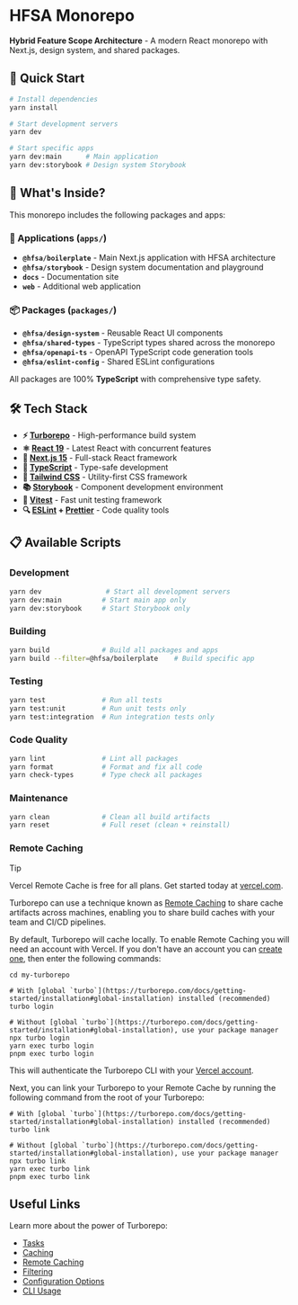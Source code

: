 # HFSA Monorepo

**Hybrid Feature Scope Architecture** - A modern React monorepo with Next.js, design system, and shared packages.

## 🚀 Quick Start

```bash
# Install dependencies
yarn install

# Start development servers
yarn dev

# Start specific apps
yarn dev:main      # Main application
yarn dev:storybook # Design system Storybook
```

## 📁 What's Inside?

This monorepo includes the following packages and apps:

### 🎯 Applications (`apps/`)

- **`@hfsa/boilerplate`** - Main Next.js application with HFSA architecture
- **`@hfsa/storybook`** - Design system documentation and playground
- **`docs`** - Documentation site
- **`web`** - Additional web application

### 📦 Packages (`packages/`)

- **`@hfsa/design-system`** - Reusable React UI components
- **`@hfsa/shared-types`** - TypeScript types shared across the monorepo
- **`@hfsa/openapi-ts`** - OpenAPI TypeScript code generation tools
- **`@hfsa/eslint-config`** - Shared ESLint configurations

All packages are 100% **TypeScript** with comprehensive type safety.

## 🛠️ Tech Stack

- **⚡ [Turborepo](https://turborepo.org/)** - High-performance build system
- **⚛️ [React 19](https://react.dev/)** - Latest React with concurrent features
- **🔗 [Next.js 15](https://nextjs.org/)** - Full-stack React framework
- **📘 [TypeScript](https://typescriptlang.org/)** - Type-safe development
- **🎨 [Tailwind CSS](https://tailwindcss.com/)** - Utility-first CSS framework
- **📚 [Storybook](https://storybook.js.org/)** - Component development environment
- **🧪 [Vitest](https://vitest.dev/)** - Fast unit testing framework
- **🔍 [ESLint](https://eslint.org/) + [Prettier](https://prettier.io/)** - Code quality tools

## 📋 Available Scripts

### Development

```bash
yarn dev                # Start all development servers
yarn dev:main          # Start main app only
yarn dev:storybook     # Start Storybook only
```

### Building

```bash
yarn build             # Build all packages and apps
yarn build --filter=@hfsa/boilerplate    # Build specific app
```

### Testing

```bash
yarn test              # Run all tests
yarn test:unit         # Run unit tests only
yarn test:integration  # Run integration tests only
```

### Code Quality

```bash
yarn lint              # Lint all packages
yarn format            # Format and fix all code
yarn check-types       # Type check all packages
```

### Maintenance

```bash
yarn clean             # Clean all build artifacts
yarn reset             # Full reset (clean + reinstall)
```

### Remote Caching

> [!TIP]
> Vercel Remote Cache is free for all plans. Get started today at [vercel.com](https://vercel.com/signup?/signup?utm_source=remote-cache-sdk&utm_campaign=free_remote_cache).

Turborepo can use a technique known as [Remote Caching](https://turborepo.com/docs/core-concepts/remote-caching) to share cache artifacts across machines, enabling you to share build caches with your team and CI/CD pipelines.

By default, Turborepo will cache locally. To enable Remote Caching you will need an account with Vercel. If you don't have an account you can [create one](https://vercel.com/signup?utm_source=turborepo-examples), then enter the following commands:

```
cd my-turborepo

# With [global `turbo`](https://turborepo.com/docs/getting-started/installation#global-installation) installed (recommended)
turbo login

# Without [global `turbo`](https://turborepo.com/docs/getting-started/installation#global-installation), use your package manager
npx turbo login
yarn exec turbo login
pnpm exec turbo login
```

This will authenticate the Turborepo CLI with your [Vercel account](https://vercel.com/docs/concepts/personal-accounts/overview).

Next, you can link your Turborepo to your Remote Cache by running the following command from the root of your Turborepo:

```
# With [global `turbo`](https://turborepo.com/docs/getting-started/installation#global-installation) installed (recommended)
turbo link

# Without [global `turbo`](https://turborepo.com/docs/getting-started/installation#global-installation), use your package manager
npx turbo link
yarn exec turbo link
pnpm exec turbo link
```

## Useful Links

Learn more about the power of Turborepo:

- [Tasks](https://turborepo.com/docs/crafting-your-repository/running-tasks)
- [Caching](https://turborepo.com/docs/crafting-your-repository/caching)
- [Remote Caching](https://turborepo.com/docs/core-concepts/remote-caching)
- [Filtering](https://turborepo.com/docs/crafting-your-repository/running-tasks#using-filters)
- [Configuration Options](https://turborepo.com/docs/reference/configuration)
- [CLI Usage](https://turborepo.com/docs/reference/command-line-reference)
